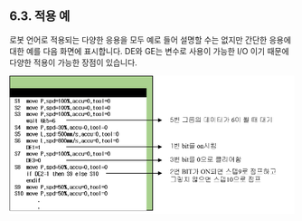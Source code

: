﻿## 6.3. 적용 예 



로봇 언어로 적용되는 다양한 응용을 모두 예로 들어 설명할 수는 없지만 간단한 응용에 대한 예를 다음 화면에 표시합니다. DE와 GE는 변수로 사용이 가능한 I/O 이기 때문에 다양한 적용이 가능한 장점이 있습니다.  

![](../_assets/6-4.png) 